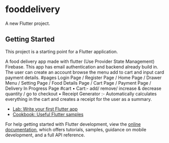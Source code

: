 # fooddelivery

A new Flutter project.

## Getting Started

This project is a starting point for a Flutter application.

A food delivery app made with flutter (Use Provider State Management) Firebase. This app has email authentication and backend already build in. The user can create an account browse the menu add to cart and input card payment details.
#pages
Login Page / Register Page / Home Page / Drawer Menu / Setting Page / Food Details Page / Cart Page /
 Payment Page / Delivery In Progress Page
 #cart
 • Cart:- add/ remove/ increase & decrease quantity / go to checkout
 • Receipt Generator :- Automatically calculates everything in the cart and creates a receipt for the user as a
 summary.

- [Lab: Write your first Flutter app](https://docs.flutter.dev/get-started/codelab)
- [Cookbook: Useful Flutter samples](https://docs.flutter.dev/cookbook)

For help getting started with Flutter development, view the
[online documentation](https://docs.flutter.dev/), which offers tutorials,
samples, guidance on mobile development, and a full API reference.
